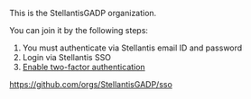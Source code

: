 This is the StellantisGADP organization.

You can join it by the following steps:

  1. You must authenticate via Stellantis email ID and password
  2. Login via Stellantis SSO
  3. [Enable two-factor authentication](https://docs.github.com/en/authentication/securing-your-account-with-two-factor-authentication-2fa/configuring-two-factor-authentication#configuring-two-factor-authentication-using-a-totp-mobile-app)

https://github.com/orgs/StellantisGADP/sso
